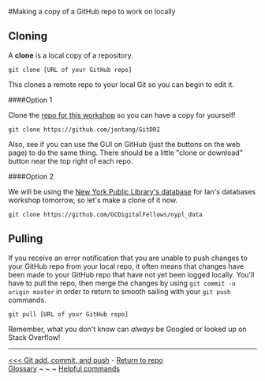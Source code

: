 #Making a copy of a GitHub repo to work on locally
## Cloning

A **clone** is a local copy of a repository.  

`git clone [URL of your GitHub repo]`

This clones a remote repo to your local Git so you can begin to edit it. 

####Option 1

Clone the [repo for this workshop](https://github.com/jentang/GitDRI) so you can have a copy for yourself!

`git clone https://github.com/jentang/GitDRI`

Also, see if you can use the GUI on GitHub (just the buttons on the web page) to do the same thing. There should be a little "clone or download" button near the top right of each repo. 

####Option 2

We will be using the [New York Public Library's database](https://github.com/GCDigitalFellows/nypl_data) for Ian's databases workshop tomorrow, so let's make a clone of it now.

`git clone https://github.com/GCDigitalFellows/nypl_data`

## Pulling

If you receive an error notification that you are unable to push changes to your GitHub repo from your local repo, it often means that changes have been made to your GitHub repo that have not yet been logged locally. You'll have to pull the repo, then merge the changes by using `git commit -u origin master` in order to return to smooth sailing with your `git push` commands. 

`git pull [URL of your GitHub repo]`

Remember, what you don't know can _always_ be Googled or looked up on Stack Overflow!  
___
[<<< Git add, commit, and push](gitaction.md) - [Return to repo](https://github.com/jentang/GitDRI)  
[Glossary](glossary.md) ~ ~ ~ [Helpful commands](helpfulcommands.md)

